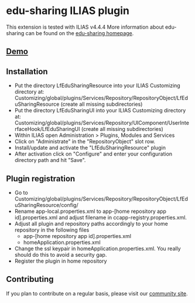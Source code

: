 edu-sharing ILIAS plugin
===========================

This extension is tested with ILIAS v4.4.4
More information about edu-sharing can be found on the [edu-sharing homepage](http://www.edu-sharing.com).

[Demo](http://stable.demo.edu-sharing.net/ilias/)
--------------------------------------

Installation
------------
- Put the directory LfEduSharingResource into your ILIAS Customizing directory at: Customizing/global/plugins/Services/Repository/RepositoryObject/LfEduSharingResource (create all missing subdirectories)
- Put the directory LfEduSharingUI into your ILIAS Customizing directory at: Customizing/global/plugins/Services/Repository/UIComponent/UserInterfaceHook/LfEduSharingUI (create all missing subdirectories)
- Within ILIAS open Administration > Plugins, Modules and Services
- Click on "Administrate" in the "RepositoryObject" slot row.
- Install/update and activate the "LfEduSharingResource" plugin
- After activation click on "Configure" and enter your configuration directory path and hit "Save".

Plugin registration
----------------------
- Go to Customizing/global/plugins/Services/Repository/RepositoryObject/LfEduSharingResource/config/
- Rename app-local.properties.xml to app-[home repository app id].properties.xml and adjust filename in ccapp-registry.properties.xml.
- Adjust all plugin and repository paths accordingly to your home repository in the following files
  - app-[home repository app id].properties.xml
  - homeApplication.properties.xml
- Change the ssl keypair in homeApplication.properties.xml. You really should do this to avoid a security gap.
- Register the plugin in home repository

Contributing
------------
If you plan to contribute on a regular basis, please visit our [community site](http://edu-sharing-network.org/?lang=en).
